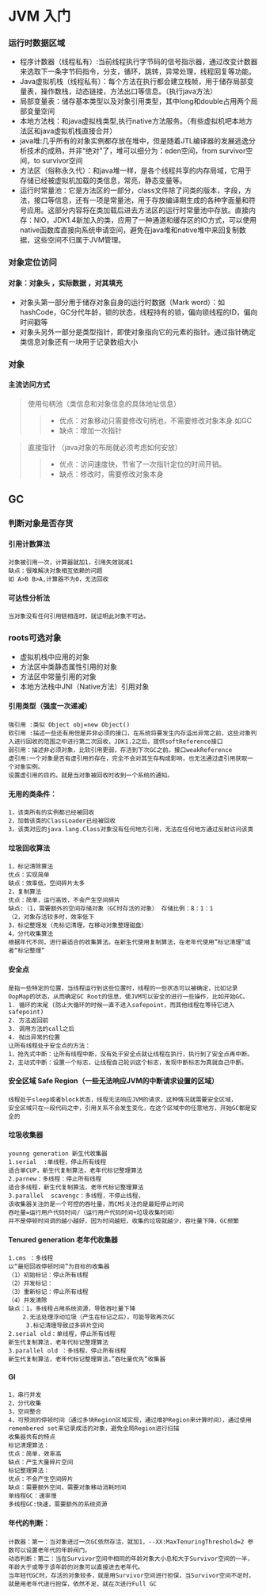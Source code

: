 # JVM 入门

### 运行时数据区域

*   程序计数器（线程私有）:当前线程执行字节码的信号指示器，通过改变计数器来选取下一条字节码指令，分支，循环，跳转，异常处理，线程回复等功能。
*   Java虚拟机栈（线程私有）：每个方法在执行都会建立栈帧，用于储存局部变量表，操作数栈，动态链接，方法出口等信息。（执行java方法）
*   局部变量表：储存基本类型以及对象引用类型，其中long和double占用两个局部变量空间
*   本地方法栈：和java虚拟栈类型,执行native方法服务。（有些虚拟机吧本地方法区和java虚拟机栈直接合并）
*   java堆:几乎所有的对象实例都存放在堆中，但是随着JTL编译器的发展逃逸分析技术的成熟，并非“绝对”了，堆可以细分为：eden空间，from survivor空间，to survivor空间
*   方法区（俗称永久代）：和java堆一样，是各个线程共享的内存局域，它用于存储已经被虚拟机加载的类信息，常亮，静态变量等。
*   运行时常量池：它是方法区的一部分，class文件除了问类的版本，字段，方法，接口等信息，还有一项是常量池，用于存放编译期生成的各种字面量和符号应用。这部分内容将在类加载后进去方法区的运行时常量池中存放。直接内存：NIO，JDK1.4新加入的类，应用了一种通道和缓存区的IO方式，可以使用native函数库直接向系统申请空间，避免在java堆和native堆中来回复制数据，这些空间不归属于JVM管理。

### 对象定位访问

#### 对象：对象头 ，实际数据 ，对其填充
* 对象头第一部分用于储存对象自身的运行时数据（Mark word）：如 hashCode，GC分代年龄，锁的状态，线程持有的锁，偏向锁线程的ID，偏向时间戳等
* 对象头另外一部分是类型指针，即使对象指向它的元素的指针。通过指针确定类信息对象还有一块用于记录数组大小

### 对象

#### 主流访问方式
>   使用句柄池（类信息和对象信息的具体地址信息）
>>  * 优点：对象移动只需要修改句柄池，不需要修改对象本身.如GC
>>  * 缺点：增加一次指针

>   直接指针	（java对象的布局就必须考虑如何安放）
>>  * 优点：访问速度快，节省了一次指针定位的时间开销。
>>  * 缺点：修改时，需要修改对象本身

## GC

### 判断对象是否存货
#### 引用计数算法  
```
对象被引用一次，计算器就加1，引用失效就减1
缺点：很难解决对象相互依赖的问题
如 A>B B>A,计算器不为0，无法回收
```
#### 可达性分析法
```
当对象没有任何引用链相连时，就证明此对象不可达。
```
### roots可选对象

*   虚拟机栈中应用的对象
*   方法区中类静态属性引用的对象
*   方法区中常量引用的对象
*   本地方法栈中JNI（Native方法）引用对象
#### 引用类型（强度一次递减）
```
强引用 :类似 Object obj=new Object()
软引用 :描述一些还有用但是并非必须的接口，在系统将要发生内存溢出异常之前，这些对象列入进行回收的范围之中进行第二次回收，JDK1.2之后，提供softReference接口
弱引用：描述非必须对象，比软引用更弱，存活到下次GC之前。接口weakReference
虚引用:一个对象是否有虚引用的存在，完全不会对其生存构成影响，也无法通过虚引用获取一个对象实例。
设置虚引用的目的。就是当对象被回收时收到一个系统的通知。
```
#### 无用的类条件：
```
1，该类所有的实例都已经被回收
2，加载该类的ClassLoader已经被回收
3，该类对应的java.lang.Class对象没有任何地方引用，无法在任何地方通过反射访问该类
```
#### 垃圾回收算法
```
1，标记清除算法
优点：实现简单
缺点：效率低，空间碎片太多
2，复制算法
优点：简单，运行高效，不会产生空间碎片
缺点:（1，需要额外的空间存储对象（GC时存活的对象） 存储比例：8：1：1
（2，对象存活较多时，效率低下
3，标记整理发（先标记清理，在移动对象整理磁盘）
4，分代收集算法
根据年代不同，进行最适合的收集算法。在新生代使用复制算法，在老年代使用”标记清理“或者“标记整理”
```

#### 安全点
```
是指一些特定的位置，当线程运行到这些位置时，线程的一些状态可以被确定，比如记录OopMap的状态，从而确定GC Root的信息，使JVM可以安全的进行一些操作，比如开始GC。
1. 循环的末尾 (防止大循环的时候一直不进入safepoint，而其他线程在等待它进入safepoint)
2. 方法返回前
3. 调用方法的call之后
4. 抛出异常的位置
让所有线程处于安全点的方法：
1，抢先式中断：让所有线程中断，没有处于安全点就让线程在执行，执行到了安全点再中断。
2，主动式中断：设置一个标志，让线程自己轮训这个标志，发现中断标志为真就自己中断。
```
####    安全区域 Safe Region（一些无法响应JVM的中断请求设置的区域）
```
线程处于sleep或者block状态，线程无法响应JVM的请求，这种情况就需要安全区域，
安全区域只在一段代码之中，引用关系不会发生变化，在这个区域中的任意地方，开始GC都是安全的
```
####    垃圾收集器
```
younng generation 新生代收集器
1.serial  :单线程，停止所有线程
适合单CUP，新生代复制算法，老年代标记整理算法
2.parnew：多线程：停止所有线程
适合多线程，新生代复制算法，老年代标记整理算法
3.parallel  scavengc：多线程，不停止线程，
该收集器关注的是一个可控的吞吐量，而CMS关注的是最短停止时间
吞吐量=运行用户代码时间/（运行用户代码时间+垃圾收集时间）
并不是停顿时间调的越小越好，因为时间越短，收集的垃圾就越少，吞吐量下降，GC频繁
```
####    Tenured generation 老年代收集器
```
1.cms ：多线程
以“最短回收停顿时间”为目标的收集器
（1）初始标记：停止所有线程
（2）并发标记：
（3）重新标记：停止所有线程
（4）并发清除
缺点：1，多线程占用系统资源，导致吞吐量下降
    2.无法处理浮动垃圾（产生在标记之后），可能导致再次GC
     3.标记清理导致过多碎片空间
2.serial old：单线程，停止所有线程
新生代复制算法，老年代标记整理算法
3.parallel old ：多线程，停止所有线程
新生代复制算法，老年代标记整理算法，”吞吐量优先“收集器
```
####    GI
```
1，串行并发
2，分代收集
3，空间整合
4，可预测的停顿时间（通过多块Region区域实现，通过维护Region来计算时间），通过使用remembered set来记录成活的对象，避免全局Region进行扫描
收集器共有的特点
标记清理算法：
优点：简单，效率高
缺点：产生大量碎片空间
标记整理算法：
优点：不会产生空间碎片
缺点：需要额外空间，需要对象移动消耗时间
单线程GC：速率慢
多线程GC:快速，需要额外的系统资源
```
####    年代的判断：
```
计数器：第一：当对象进过一次GC依然存活，就加1，--XX:MaxTenuringThreshold=2 参数可以设置老年代的年龄阀门。
动态判断：第二：当在Survivor空间中相同的年龄对象大小总和大于Survivor空间的一半，年龄大于或等于该年龄的对象可以直接进去老年代。
当年轻代GC时，存活的对象较多，就是用Survivor空间进行担保，当Survivor空间不足时，就是用老年代进行担保，依然不足，就在次进行Full GC
```




